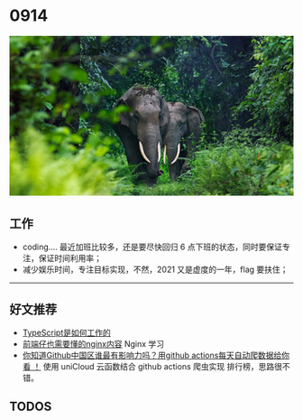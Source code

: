 
# 0914

![](./bg-imgs/0914.jpg)

## 工作

- coding.... 最近加班比较多，还是要尽快回归 6 点下班的状态，同时要保证专注，保证时间利用率；
- 减少娱乐时间，专注目标实现，不然，2021 又是虚度的一年，flag 要扶住；


---

## 好文推荐

- [TypeScript是如何工作的](https://mp.weixin.qq.com/s/XF8tWJlwZC04WTdmltmXNQ)
- [前端仔也需要懂的nginx内容](https://juejin.cn/post/7007346707767754765) Nginx 学习
- [你知道Github中国区谁最有影响力吗？用github actions每天自动爬数据给你看 ！](https://juejin.cn/post/7007098437673943076) 使用 uniCloud  云函数结合 github actions 爬虫实现 排行榜，思路很不错。


## TODOS